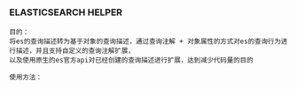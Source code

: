 ### ELASTICSEARCH HELPER
```
目的：
将es的查询描述转为基于对象的查询描述，通过查询注解 + 对象属性的方式对es的查询行为进行描述，并且支持自定义的查询注解扩展，
以及使用原生的es官方api对已经创建的查询描述进行扩展，达到减少代码量的目的
```

```
使用方法：




```